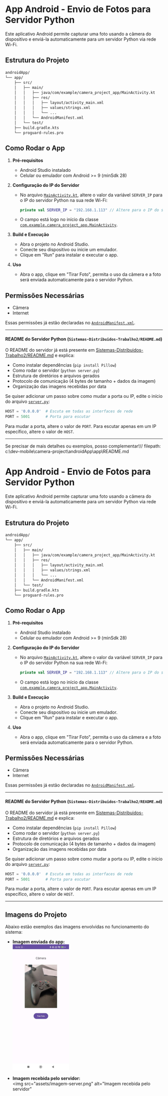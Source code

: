 # App Android - Envio de Fotos para Servidor Python

Este aplicativo Android permite capturar uma foto usando a câmera do dispositivo e enviá-la automaticamente para um servidor Python via rede Wi-Fi.

## Estrutura do Projeto

```
androidApp/
└── app/
    ├── src/
    │   ├── main/
    │   │   ├── java/com/example/camera_project_app/MainActivity.kt
    │   │   ├── res/
    │   │   │   ├── layout/activity_main.xml
    │   │   │   ├── values/strings.xml
    │   │   │   └── ...
    │   │   └── AndroidManifest.xml
    │   └── test/
    ├── build.gradle.kts
    └── proguard-rules.pro
```

## Como Rodar o App

1. **Pré-requisitos**  
   - Android Studio instalado  
   - Celular ou emulador com Android >= 9 (minSdk 28)

2. **Configuração do IP do Servidor**  
   - No arquivo [`MainActivity.kt`](app/src/main/java/com/example/camera_project_app/MainActivity.kt), altere o valor da variável `SERVER_IP` para o IP do servidor Python na sua rede Wi-Fi:
     ```kotlin
     private val SERVER_IP = "192.168.1.113" // Altere para o IP do seu servidor
     ```
   - O campo está logo no início da classe [`com.example.camera_project_app.MainActivity`](app/src/main/java/com/example/camera_project_app/MainActivity.kt).

3. **Build e Execução**  
   - Abra o projeto no Android Studio.
   - Conecte seu dispositivo ou inicie um emulador.
   - Clique em "Run" para instalar e executar o app.

4. **Uso**  
   - Abra o app, clique em "Tirar Foto", permita o uso da câmera e a foto será enviada automaticamente para o servidor Python.

## Permissões Necessárias

- Câmera
- Internet

Essas permissões já estão declaradas no [`AndroidManifest.xml`](app/src/main/AndroidManifest.xml).

---

#### README do Servidor Python (`Sistemas-Distribuidos-Trabalho2/README.md`)

O README do servidor já está presente em [Sistemas-Distribuidos-Trabalho2/README.md](Sistemas-Distribuidos-Trabalho2/README.md) e explica:

- Como instalar dependências (`pip install Pillow`)
- Como rodar o servidor (`python server.py`)
- Estrutura de diretórios e arquivos gerados
- Protocolo de comunicação (4 bytes de tamanho + dados da imagem)
- Organização das imagens recebidas por data

Se quiser adicionar um passo sobre como mudar a porta ou IP, edite o início do arquivo [`server.py`](Sistemas-Distribuidos-Trabalho2/server.py):

```python
HOST = '0.0.0.0'  # Escuta em todas as interfaces de rede 
PORT = 5001       # Porta para escutar 
```

Para mudar a porta, altere o valor de `PORT`. Para escutar apenas em um IP específico, altere o valor de `HOST`.

---

Se precisar de mais detalhes ou exemplos, posso complementar!// filepath: c:\dev-mobile\camera-project\androidApp\app\README.md

# App Android - Envio de Fotos para Servidor Python

Este aplicativo Android permite capturar uma foto usando a câmera do dispositivo e enviá-la automaticamente para um servidor Python via rede Wi-Fi.

## Estrutura do Projeto

```
androidApp/
└── app/
    ├── src/
    │   ├── main/
    │   │   ├── java/com/example/camera_project_app/MainActivity.kt
    │   │   ├── res/
    │   │   │   ├── layout/activity_main.xml
    │   │   │   ├── values/strings.xml
    │   │   │   └── ...
    │   │   └── AndroidManifest.xml
    │   └── test/
    ├── build.gradle.kts
    └── proguard-rules.pro
```

## Como Rodar o App

1. **Pré-requisitos**  
   - Android Studio instalado  
   - Celular ou emulador com Android >= 9 (minSdk 28)

2. **Configuração do IP do Servidor**  
   - No arquivo [`MainActivity.kt`](app/src/main/java/com/example/camera_project_app/MainActivity.kt), altere o valor da variável `SERVER_IP` para o IP do servidor Python na sua rede Wi-Fi:
     ```kotlin
     private val SERVER_IP = "192.168.1.113" // Altere para o IP do seu servidor
     ```
   - O campo está logo no início da classe [`com.example.camera_project_app.MainActivity`](app/src/main/java/com/example/camera_project_app/MainActivity.kt).

3. **Build e Execução**  
   - Abra o projeto no Android Studio.
   - Conecte seu dispositivo ou inicie um emulador.
   - Clique em "Run" para instalar e executar o app.

4. **Uso**  
   - Abra o app, clique em "Tirar Foto", permita o uso da câmera e a foto será enviada automaticamente para o servidor Python.

## Permissões Necessárias

- Câmera
- Internet

Essas permissões já estão declaradas no [`AndroidManifest.xml`](app/src/main/AndroidManifest.xml).

---

#### README do Servidor Python (`Sistemas-Distribuidos-Trabalho2/README.md`)

O README do servidor já está presente em [Sistemas-Distribuidos-Trabalho2/README.md](Sistemas-Distribuidos-Trabalho2/README.md) e explica:

- Como instalar dependências (`pip install Pillow`)
- Como rodar o servidor (`python server.py`)
- Estrutura de diretórios e arquivos gerados
- Protocolo de comunicação (4 bytes de tamanho + dados da imagem)
- Organização das imagens recebidas por data

Se quiser adicionar um passo sobre como mudar a porta ou IP, edite o início do arquivo [`server.py`](Sistemas-Distribuidos-Trabalho2/server.py):

```python
HOST = '0.0.0.0'  # Escuta em todas as interfaces de rede 
PORT = 5001       # Porta para escutar 
```

Para mudar a porta, altere o valor de `PORT`. Para escutar apenas em um IP específico, altere o valor de `HOST`.

---

## Imagens do Projeto

Abaixo estão exemplos das imagens envolvidas no funcionamento do sistema:

- **Imagem enviada do app:**  
  <img src="assets/imagem-mobile.jpg" alt="Imagem enviada do app" width="180"/>

- **Imagem recebida pelo servidor:**  
  <img src="assets/imagem-server.png" alt="Imagem recebida pelo servidor"